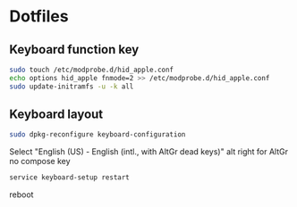 # Dotfiles

## Keyboard function key

```bash
sudo touch /etc/modprobe.d/hid_apple.conf
echo options hid_apple fnmode=2 >> /etc/modprobe.d/hid_apple.conf
sudo update-initramfs -u -k all
```

## Keyboard layout

```bash
sudo dpkg-reconfigure keyboard-configuration 
```

Select "English (US) - English (intl., with AltGr dead keys)"
alt right for AltGr
no compose key

```bash
service keyboard-setup restart 
```

reboot
